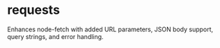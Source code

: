 # requests
Enhances node-fetch with added URL parameters, JSON body support, query strings, and error handling.
